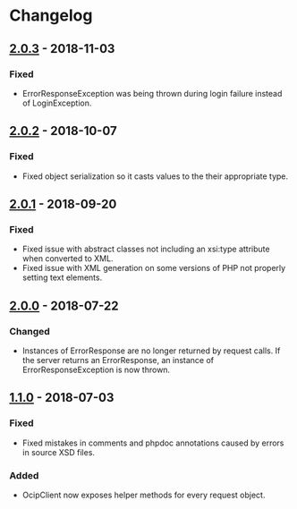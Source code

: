 # Changelog

## [2.0.3] - 2018-11-03
### Fixed
- ErrorResponseException was being thrown during login failure instead of LoginException.

## [2.0.2] - 2018-10-07
### Fixed
- Fixed object serialization so it casts values to the their appropriate type. 

## [2.0.1] - 2018-09-20
### Fixed
- Fixed issue with abstract classes not including an xsi:type attribute when converted to XML.
- Fixed issue with XML generation on some versions of PHP not properly setting text elements.

## [2.0.0] - 2018-07-22
### Changed
- Instances of ErrorResponse are no longer returned by request calls. If the server returns an ErrorResponse, an instance of ErrorResponseException is now thrown.

## [1.1.0] - 2018-07-03
### Fixed
- Fixed mistakes in comments and phpdoc annotations caused by errors in source XSD files.

### Added
- OcipClient now exposes helper methods for every request object.

[2.0.3]: https://github.com/cwmiller/broadworks-connector/compare/2.0.2...2.0.3
[2.0.2]: https://github.com/cwmiller/broadworks-connector/compare/2.0.1...2.0.2
[2.0.1]: https://github.com/cwmiller/broadworks-connector/compare/2.0...2.0.1
[2.0.0]: https://github.com/cwmiller/broadworks-connector/compare/1.1...2.0
[1.1.0]: https://github.com/cwmiller/broadworks-connector/compare/1.0...1.1